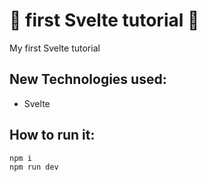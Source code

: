 # :stew: first Svelte tutorial :stew:

My first Svelte tutorial

## New Technologies used:

- Svelte

## How to run it:

```
npm i
npm run dev
```
